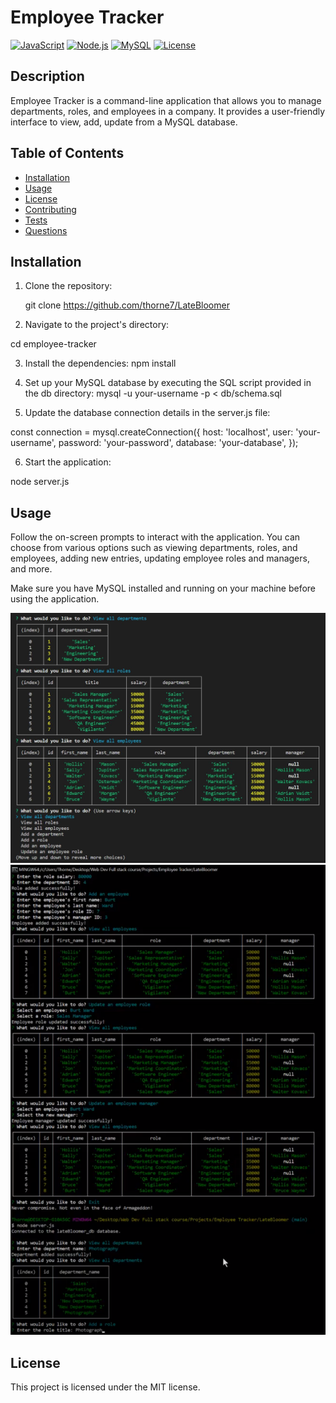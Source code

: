 # Employee Tracker

[![JavaScript](https://img.shields.io/badge/JavaScript-ES6-yellow.svg)](https://www.javascript.com/)
[![Node.js](https://img.shields.io/badge/Node.js-v14.17.0-green.svg)](https://nodejs.org/)
[![MySQL](https://img.shields.io/badge/MySQL-v8.0.27-blue.svg)](https://www.mysql.com/)
[![License](https://img.shields.io/badge/license-MIT-blue.svg)](https://opensource.org/licenses/MIT)

## Description

Employee Tracker is a command-line application that allows you to manage departments, roles, and employees in a company. It provides a user-friendly interface to view, add, update from a MySQL database.

## Table of Contents

- [Installation](#installation)
- [Usage](#usage)
- [License](#license)
- [Contributing](#contributing)
- [Tests](#tests)
- [Questions](#questions)

## Installation

1. Clone the repository:

   git clone https://github.com/thorne7/LateBloomer

2. Navigate to the project's directory:

cd employee-tracker

3. Install the dependencies:
npm install

4. Set up your MySQL database by executing the SQL script provided in the db directory:
mysql -u your-username -p < db/schema.sql

5. Update the database connection details in the server.js file:

const connection = mysql.createConnection({
  host: 'localhost',
  user: 'your-username',
  password: 'your-password',
  database: 'your-database',
});

6. Start the application:

node server.js

## Usage
Follow the on-screen prompts to interact with the application. You can choose from various options such as viewing departments, roles, and employees, adding new entries, updating employee roles and managers, and more.

Make sure you have MySQL installed and running on your machine before using the application.

![Example image](./assets/NeverCompromise.JPG)
[![Video Demo](./assets/video%20thumbnail.png)](https://drive.google.com/file/d/1AvJdeZSA5ryNRcnVobTVoXCUC2pMGiCj/view)

## License
This project is licensed under the MIT license.

